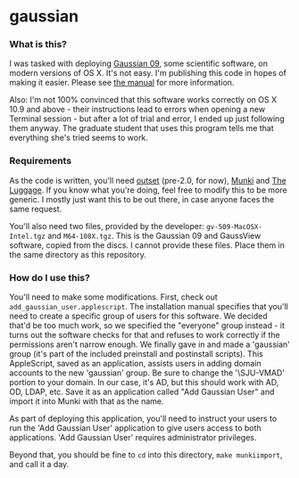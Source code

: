 # gaussian

### What is this?

I was tasked with deploying [Gaussian 09](http://www.gaussian.com/g_prod/g09.htm), some scientific software, on modern versions of OS X.  It's not easy.  I'm publishing this code in hopes of making it easier.  Please see [the manual](http://www.gaussian.com/g_tech/install/g09m.pdf) for more information.

Also: I'm not 100% convinced that this software works correctly on OS X 10.9 and above - their instructions lead to errors when opening a new Terminal session - but after a lot of trial and error, I ended up just following them anyway.  The graduate student that uses this program tells me that everything she's tried seems to work.

### Requirements

As the code is written, you'll need [outset](https://github.com/chilcote/outset) (pre-2.0, for now), [Munki](https://github.com/munki/munki) and [The Luggage](https://github.com/unixorn/luggage).  If you know what you're doing, feel free to modify this to be more generic.  I mostly just want this to be out there, in case anyone faces the same request.

You'll also need two files, provided by the developer: `gv-509-MacOSX-Intel.tgz` and `M64-108X.tgz`.  This is the Gaussian 09 and GaussView software, copied from the discs.  I cannot provide these files.  Place them in the same directory as this repository.

### How do I use this?

You'll need to make some modifications.  First, check out `add_gaussian_user.applescript`.  The installation manual specifies that you'll need to create a specific group of users for this software.  We decided that'd be too much work, so we specified the "everyone" group instead - it turns out the software checks for that and refuses to work correctly if the permissions aren't narrow enough.  We finally gave in and made a 'gaussian' group (it's part of the included preinstall and postinstall scripts).  This AppleScript, saved as an application, assists users in adding domain accounts to the new 'gaussian' group.  Be sure to change the '\\SJU-VMAD' portion to your domain.  In our case, it's AD, but this should work with AD, OD, LDAP, etc.  Save it as an application called "Add Gaussian User" and import it into Munki with that as the name.

As part of deploying this application, you'll need to instruct your users to run the 'Add Gaussian User' application to give users access to both applications.  'Add Gaussian User' requires administrator privileges.

Beyond that, you should be fine to `cd` into this directory, `make munkiimport`, and call it a day.